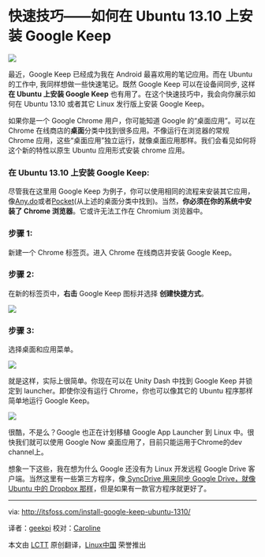 快速技巧——如何在 Ubuntu 13.10 上安装 Google Keep
================================================================================

![](http://itsfoss.com/wp-content/uploads/2014/02/Google-keep-logo.jpg)

最近，Google Keep 已经成为我在 Android 最喜欢用的笔记应用。而在 Ubuntu 的工作中, 我同样想做一些快速笔记。既然 Google Keep 可以在设备间同步, 这样 **在 Ubuntu 上安装 Google Keep** 也有用了。在这个快速技巧中，我会向你展示如何在 Ubuntu 13.10 或者其它 Linux 发行版上安装 Google Keep。

如果你是一个 Google Chrome 用户，你可能知道 Google 的“桌面应用”。可以在 Chrome 在线商店的**桌面**分类中找到很多应用。不像运行在浏览器的常规 Chrome 应用，这些“桌面应用”独立运行，就像桌面应用那样。我们会看见如何将这个新的特性以原生 Ubuntu 应用形式安装 chrome 应用。

### 在 Ubuntu 13.10 上安装 Google Keep: ###

尽管我在这里用 Google Keep 为例子，你可以使用相同的流程来安装其它应用，像[Any.do][1]或者[Pocket][2](从上述的桌面分类中找到)。当然，**你必须在你的系统中安装了 Chrome 浏览器**。它或许无法工作在 Chromium 浏览器中。

### 步骤 1: ###

新建一个 Chrome 标签页。进入 Chrome 在线商店并安装 Google Keep。

### 步骤 2: ###

在新的标签页中，**右击** Google Keep 图标并选择 **创建快捷方式**。

![](http://itsfoss.com/wp-content/uploads/2014/02/Install_Google_keep_Ubuntu.jpeg)

### 步骤 3: ###

选择桌面和应用菜单。

![](http://itsfoss.com/wp-content/uploads/2014/02/Install_Google_Keep_Ubuntu_2.png)

就是这样，实际上很简单。你现在可以在 Unity Dash 中找到 Google Keep 并锁定到 launcher。即使你没有运行 Chrome，你也可以像其它的 Ubuntu 程序那样简单地运行 Google Keep。

![](http://itsfoss.com/wp-content/uploads/2014/02/Install_Google_keep_Ubuntu_3.jpeg)

很酷，不是么？Google 也正在计划移植 Google App Launcher 到 Linux 中。很快我们就可以使用 Google Now 桌面应用了，目前只能运用于Chrome的dev channel上。

想象一下这些，我在想为什么 Google 还没有为 Linux 开发远程 Google Drive 客户端。当然这里有一些第三方程序，像[ SyncDrive 用来同步 Google Drive，就像 Ubuntu 中的 Dropbox 那样][3]，但是如果有一款官方程序就更好了。

--------------------------------------------------------------------------------

via: http://itsfoss.com/install-google-keep-ubuntu-1310/

译者：[geekpi](https://github.com/译者ID) 校对：[Caroline](https://github.com/carolinewuyan)

本文由 [LCTT](https://github.com/LCTT/TranslateProject) 原创翻译，[Linux中国](http://linux.cn/) 荣誉推出

[1]:http://www.any.do/ 
[2]:http://getpocket.com/
[3]:http://itsfoss.com/sync-multiple-google-drive-dropbox-syncdrive-ubuntu/
[4]:
[5]:
[6]:
[7]:
[8]:
[9]:
[10]:
[11]:
